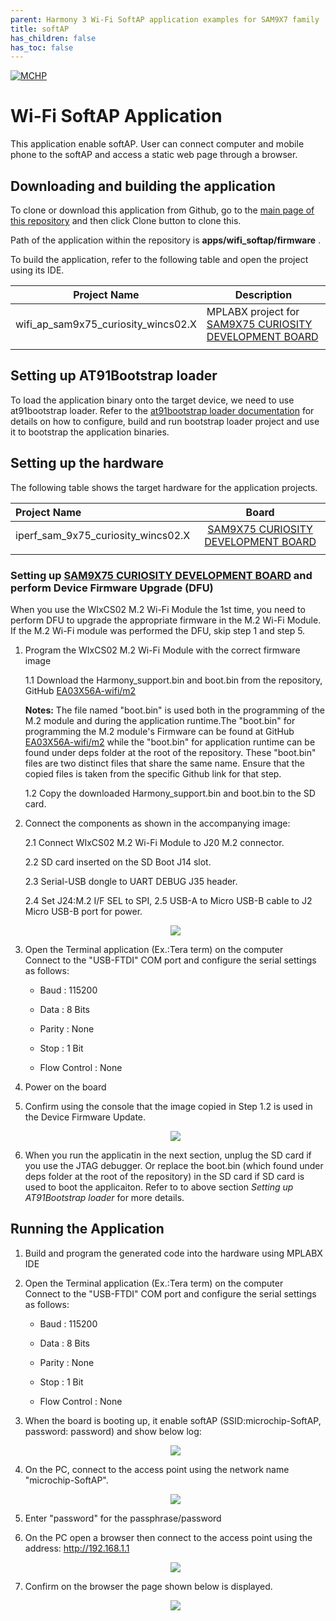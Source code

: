 ```yaml
---
parent: Harmony 3 Wi-Fi SoftAP application examples for SAM9X7 family
title: softAP 
has_children: false
has_toc: false
---
```


[![MCHP](https://www.microchip.com/ResourcePackages/Microchip/assets/dist/images/logo.png)](https://www.microchip.com)

# Wi-Fi SoftAP Application 

This application enable softAP. User can connect computer and mobile phone to the softAP and access a static web page through a browser.

## Downloading and building the application

To clone or download this application from Github, go to the [main page of this repository](https://github.com/Microchip-MPLAB-Harmony/wireless_apps_rnwf) and then click Clone button to clone this.

Path of the application within the repository is **apps/wifi_softap/firmware** .

To build the application, refer to the following table and open the project using its IDE.

| Project Name      | Description                                    |
| ----------------- | ---------------------------------------------- |
| wifi_ap_sam9x75_curiosity_wincs02.X | MPLABX project for [SAM9X75 CURIOSITY DEVELOPMENT BOARD](https://www.microchip.com/en-us/development-tool/EV31H43A) |
|||

## Setting up AT91Bootstrap loader

To load the application binary onto the target device, we need to use at91bootstrap loader. Refer to the [at91bootstrap loader documentation](https://onlinedocs.microchip.com/oxy/GUID-270C6E29-0B84-4557-9BB9-8CF21183FAD7-en-US-2/GUID-0FA935BA-EE65-4BB4-B09E-A70E91D1EC02.html) for details on how to configure, build and run bootstrap loader project and use it to bootstrap the application binaries.

## Setting up the hardware

The following table shows the target hardware for the application projects.

| Project Name| Board|
|:---------|:---------:|
| iperf_sam_9x75_curiosity_wincs02.X | [SAM9X75 CURIOSITY DEVELOPMENT BOARD](https://www.microchip.com/en-us/development-tool/EV31H43A) |
|||

### Setting up [SAM9X75 CURIOSITY DEVELOPMENT BOARD](https://www.microchip.com/en-us/development-tool/EV31H43A) and perform Device Firmware Upgrade (DFU)

When you use the WIxCS02 M.2 Wi-Fi Module the 1st time, you need to perform DFU to upgrade the appropriate firmware in the M.2 Wi-Fi Module.  
If the M.2 Wi-Fi module was performed the DFU, skip step 1 and step 5.

1. Program the WIxCS02 M.2 Wi-Fi Module with the correct firmware image

    1.1 Download the Harmony_support.bin and boot.bin from the repository, GitHub [EA03X56A-wifi/m2](https://github.com/MicrochipTech/GSG/tree/main/EA03X56A/wifi/m2/)

    **Notes:**
    The file named "boot.bin" is used both in the programming of the M.2 module and during the application runtime.The "boot.bin" for programming the M.2 module's Firmware can be found at GitHub [EA03X56A-wifi/m2](https://github.com/MicrochipTech/GSG/tree/main/EA03X56A/wifi/m2/) while the "boot.bin" for application runtime can be found under deps folder at the root of the repository. 
    These "boot.bin" files are two distinct files that share the same name. Ensure that the copied files is taken from the specific Github link for that step.

    1.2 Copy the downloaded Harmony_support.bin and boot.bin to the SD card.  

2. Connect the components as shown in the accompanying image:

    2.1 Connect WIxCS02 M.2 Wi-Fi Module to J20 M.2 connector.

    2.2 SD card inserted on the SD Boot J14 slot.

    2.3 Serial-USB dongle to UART DEBUG J35 header.

    2.4 Set J24:M.2  I/F SEL to SPI,
    2.5 USB-A to Micro ​​​​​USB-B cable to J2 Micro ​​​​USB-B port for power.

    <p align="center"><img src="docs/images/wireless-kit-wifi-h3.png">
    </p>

3. Open the Terminal application \(Ex.:Tera term\) on the computer  
   Connect to the "USB-FTDI" COM port and configure the serial settings as follows:

    -   Baud : 115200

    -   Data : 8 Bits

    -   Parity : None

    -   Stop : 1 Bit

    -   Flow Control : None

4. Power on the board
5. Confirm using the console that the image copied in Step 1.2 is used in the Device Firmware Update. 
    <p align="center"><img src="docs/images/dfu_console_log.png">
    </p>
6. When you run the applicatin in the next section, unplug the SD card if you use the JTAG debugger. Or replace the boot.bin (which found under deps folder at the root of the repository) in the SD card if SD card is used to boot the applicaiton. Refer to to above section *Setting up AT91Bootstrap loader* for more details.

## Running the Application


1. Build and program the generated code into the hardware using MPLABX IDE
2. Open the Terminal application \(Ex.:Tera term\) on the computer  
   Connect to the "USB-FTDI" COM port and configure the serial settings as follows:

    -   Baud : 115200

    -   Data : 8 Bits

    -   Parity : None

    -   Stop : 1 Bit

    -   Flow Control : None

3. When the board is booting up, it enable softAP (SSID:microchip-SoftAP, password: password) and show below log:
    <p align="center"><img src="docs/images/boot_up_log.png">
    </p>

4. On the PC, connect to the access point using the network name "microchip-SoftAP".
    <p align="center"><img src="docs/images/pc_connect_ap.png">
    </p>

5. Enter "password" for the passphrase/password 

6. On the PC open a browser then connect to the access point using the address: http://192.168.1.1 
    <p align="center"><img src="docs/images/browser_access_webpage.png">
    </p>

7. Confirm on the browser the page shown below is displayed.
    <p align="center"><img src="docs/images/webpage.png">
    </p>

